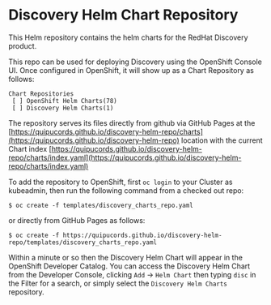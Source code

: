 # Discovery Helm Chart Repository

This Helm repository contains the helm charts for the RedHat Discovery product.

This repo can be used for deploying Discovery using the OpenShift Console UI. Once configured in OpenShift, it will show up as a Chart Repository as follows:

```
Chart Repositories
 [ ] OpenShift Helm Charts(78)
 [ ] Discovery Helm Charts(1)
```

The repository serves its files directly from github via GitHub Pages at the [https://quipucords.github.io/discovery-helm-repo/charts](https://quipucords.github.io/discovery-helm-repo) location with the current Chart index [https://quipucords.github.io/discovery-helm-repo/charts/index.yaml](https://quipucords.github.io/discovery-helm-repo/charts/index.yaml)

To add the repository to OpenShift, first `oc login` to your Cluster as kubeadmin, then run the following command from a checked out repo:

```
$ oc create -f templates/discovery_charts_repo.yaml
```

or directly from GitHub Pages as follows:

```
$ oc create -f https://quipucords.github.io/discovery-helm-repo/templates/discovery_charts_repo.yaml
```

Within a minute or so then the Discovery Helm Chart will appear in the OpenShift Developer Catalog. You can access the Discovery Helm Chart from the Developer Console, clicking `Add` -> `Helm Chart` then typing `disc` in the Filter for a search, or simply select the `Discovery Helm Charts` repository.
